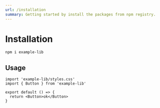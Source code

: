 ```yaml
---
url: /installation
summary: Getting started by install the packages from npm registry.
---
```


# Installation

```sh
npm i example-lib
```

## Usage

```tsx
import 'example-lib/styles.css'
import { Button } from 'example-lib'

export default () => {
  return <Button>ok</Button>
}
```
